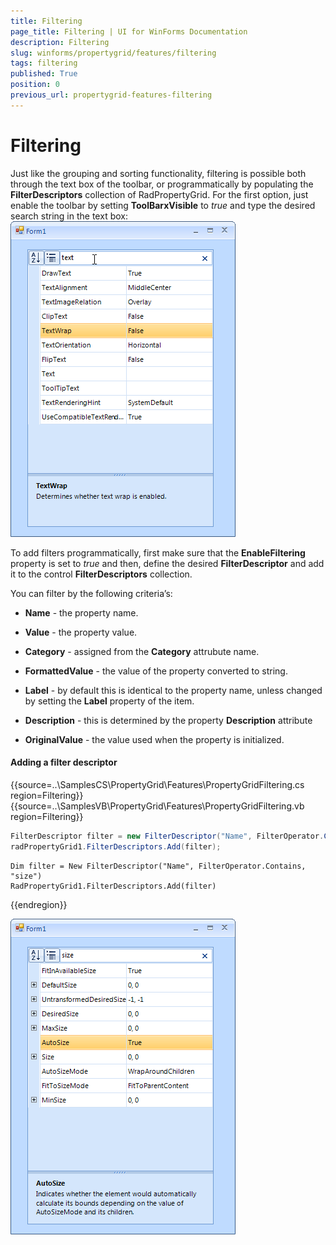 ```yaml
---
title: Filtering
page_title: Filtering | UI for WinForms Documentation
description: Filtering
slug: winforms/propertygrid/features/filtering
tags: filtering
published: True
position: 0
previous_url: propertygrid-features-filtering
---
```


# Filtering

Just like the grouping and sorting functionality, filtering is possible both through the text box of the toolbar, or programmatically by populating the __FilterDescriptors__ collection of RadPropertyGrid. For the first option, just enable the toolbar by setting __ToolBarxVisible__ to *true* and type the desired search string in the text box: <br>![propertygrid-features-filtering 001](images/propertygrid-features-filtering001.png)

To add filters programmatically, first make sure that the __EnableFiltering__ property is set to *true* and then, define the desired __FilterDescriptor__ and add it to the control __FilterDescriptors__ collection.

You can filter by the following criteria’s: 

* __Name__ - the property name.

* __Value__ - the property value.

* __Category__ - assigned from the __Category__ attrubute name.

* __FormattedValue__ - the value of the property converted to string.

* __Label__ - by default this is identical to the property name, unless changed by setting the __Label__ property of the item.

* __Description__ - this is determined by the property __Description__ attribute

* __OriginalValue__ - the value used when the property is initialized.

#### Adding a filter descriptor

{{source=..\SamplesCS\PropertyGrid\Features\PropertyGridFiltering.cs region=Filtering}} 
{{source=..\SamplesVB\PropertyGrid\Features\PropertyGridFiltering.vb region=Filtering}} 

````C#
FilterDescriptor filter = new FilterDescriptor("Name", FilterOperator.Contains, "size");
radPropertyGrid1.FilterDescriptors.Add(filter);

````
````VB.NET
Dim filter = New FilterDescriptor("Name", FilterOperator.Contains, "size")
RadPropertyGrid1.FilterDescriptors.Add(filter)

````

{{endregion}}

![propertygrid-features-filtering 002](images/propertygrid-features-filtering002.png)
